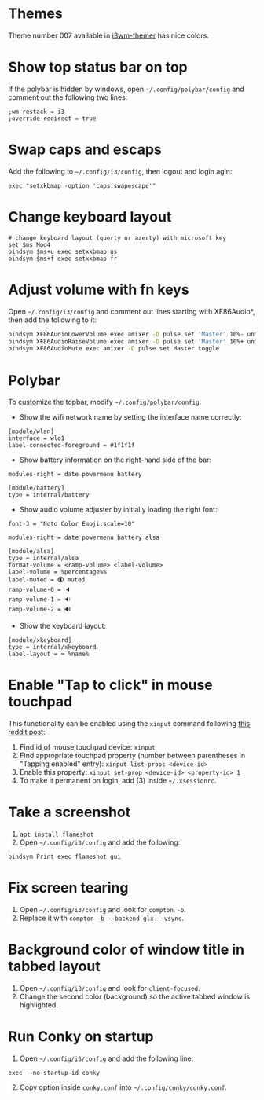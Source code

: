 # Themes
Theme number 007 available in [i3wm-themer](https://github.com/unix121/i3wm-themer) has nice colors.

# Show top status bar on top
If the polybar is hidden by windows, open `~/.config/polybar/config` and comment out the following two lines:

```
;wm-restack = i3
;override-redirect = true
```

# Swap caps and escaps
Add the following to `~/.config/i3/config`, then logout and login agin:

```
exec "setxkbmap -option 'caps:swapescape'"
```

# Change keyboard layout
```
# change keyboard layout (querty or azerty) with microsoft key
set $ms Mod4
bindsym $ms+u exec setxkbmap us
bindsym $ms+f exec setxkbmap fr
```

# Adjust volume with fn keys
Open `~/.config/i3/config` and comment out lines starting with XF86Audio\*, then add the following to it:

```bash
bindsym XF86AudioLowerVolume exec amixer -D pulse set 'Master' 10%- unmute
bindsym XF86AudioRaiseVolume exec amixer -D pulse set 'Master' 10%+ unmute
bindsym XF86AudioMute exec amixer -D pulse set Master toggle
```

# Polybar
To customize the topbar, modify `~/.config/polybar/config`.

- Show the wifi network name by setting the interface name correctly:

```
[module/wlan]
interface = wlo1
label-connected-foreground = #1f1f1f
```

- Show battery information on the right-hand side of the bar:

```
modules-right = date powermenu battery

[module/battery]
type = internal/battery
```

- Show audio volume adjuster by initially loading the right font:

```
font-3 = "Noto Color Emoji:scale=10"

modules-right = date powermenu battery alsa

[module/alsa]
type = internal/alsa
format-volume = <ramp-volume> <label-volume>
label-volume = %percentage%%
label-muted = 🔇 muted
ramp-volume-0 = 🔈
ramp-volume-1 = 🔉
ramp-volume-2 = 🔊
```

- Show the keyboard layout:

```
[module/xkeyboard]
type = internal/xkeyboard
label-layout = ⌨ %name%
```

# Enable "Tap to click" in mouse touchpad
This functionality can be enabled using the `xinput` command following [this reddit post][reddit-touchpad]:

1. Find id of mouse touchpad device: `xinput`
2. Find appropriate touchpad property (number between parentheses in "Tapping enabled" entry): `xinput list-props <device-id>`
3. Enable this property: `xinput set-prop <device-id> <property-id> 1`
4. To make it permanent on login, add (3) inside `~/.xsessionrc`.

[reddit-touchpad]: https://www.reddit.com/r/i3wm/comments/516e8c/tap_to_click_touchpad/d79onal?utm_source=share&utm_medium=web2x&context=3

# Take a screenshot
1. `apt install flameshot`
2. Open `~/.config/i3/config` and add the following:

```
bindsym Print exec flameshot gui
```

# Fix screen tearing
1. Open `~/.config/i3/config` and look for `compton -b`.
2. Replace it with `compton -b --backend glx --vsync`.

# Background color of window title in tabbed layout
1. Open `~/.config/i3/config` and look for `client-focused`.
2. Change the second color (background) so the active tabbed window is highlighted.

# Run Conky on startup
1. Open `~/.config/i3/config` and add the following line:

```
exec --no-startup-id conky
```

2. Copy option inside `conky.conf` into `~/.config/conky/conky.conf`.
